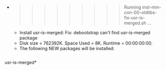 * >>>>>>>>> Running inst-min-con-00-oldlibs-fix-usr-is-merged.sh ...
  * Install usr-is-merged: Fix: debootstrap can't find usr-is-merged package
  * Disk size = 762392K. Space Used = 8K. Runtime = 00:00:00:00.
  * The following NEW packages will be installed:
  ```bash
usr-is-merged*
  ```
